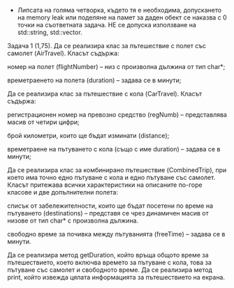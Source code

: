* Липсата на голяма четворка, където тя е необходима, допускането на memory leak или поделяне на памет за даден обект се наказва с 0 точки на съответната задача.  НЕ се допуска използване на std::string, std::vector. 

Задача 1 (1,75). Да се реализира клас за пътешествие с полет със самолет (AirTravel). Класът съдържа: 

номер на полет (flightNumber) – низ с произволна дължина от тип char*; 

времетраенето на полета (duration) – задава се в минути; 

Да се реализира клас за пътешествие с кола (CarTravel). Класът съдържа: 

регистрационен номер на превозно средство (regNumb) – представлява масив от четири цифри; 

брой километри, които ще бъдат изминати (distance); 

времетраене на пътуването с кола (също с име duration) – задава се в минути; 

Да се реализира клас за комбинирано пътешествие (CombinedTrip), при което има точно едно пътуване с кола и едно пътуване със самолет. Класът притежава всички характеристики на описаните по-горе класове и две допълнителни полета:  

списък от забележителности, които ще бъдат посетени по време на пътуването (destinations) – представя се чрез динамичен масив от низове от тип char* с произволна дължина. 

свободно време за почивка между пътуванията (freeTime) – задава се в минути.  

Да се реализира метод getDuration, който връща общото време за пътешествието, което включва времето за пътуване с кола, това за пътуване със самолет и свободното време. 
Да се реализира метод print, който извежда цялата информацията за пътешествието на екрана.  
